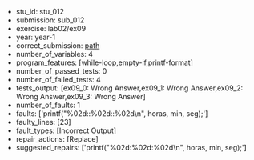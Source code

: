 - stu_id: stu_012	       
- submission: sub_012
- exercise: lab02/ex09
- year: year-1
- correct_submission: [path](https://github.com/pmorvalho/C-Pack-IPAs/blob/main/correct_submissions/year-1/lab02/ex09/ex09-stu_012-sub_013)
- number_of_variables: 4
- program_features: [while-loop,empty-if,printf-format] 
- number_of_passed_tests: 0
- number_of_failed_tests: 4
- tests_output: [ex09_0: Wrong Answer,ex09_1: Wrong Answer,ex09_2: Wrong Answer,ex09_3: Wrong Answer]
- number_of_faults: 1
- faults: ['printf("%02d::%02d::%02d\n", horas, min, seg);']
- faulty_lines: [23]
- fault_types: [Incorrect Output]
- repair_actions: [Replace] 
- suggested_repairs: ['printf("%02d:%02d:%02d\n", horas, min, seg);']
